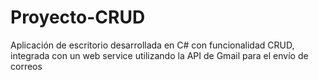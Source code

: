 # Proyecto-CRUD
Aplicación de escritorio desarrollada en C# con funcionalidad CRUD, integrada con un web service utilizando la API de Gmail para el envío de correos
